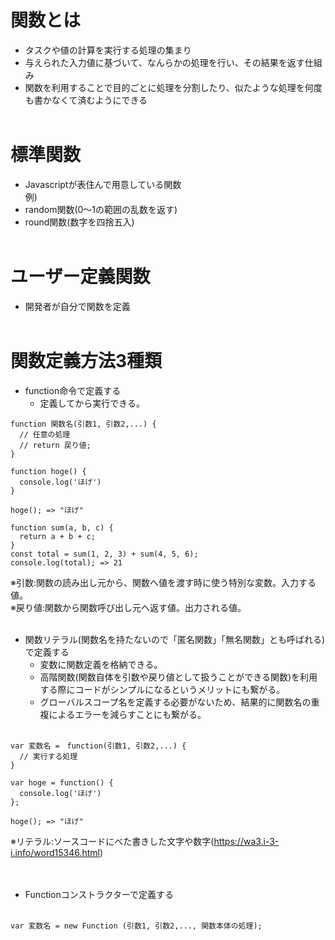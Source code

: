 # 関数とは
- タスクや値の計算を実行する処理の集まり<br>
- 与えられた入力値に基づいて、なんらかの処理を行い、その結果を返す仕組み<br>
- 関数を利用することで目的ごとに処理を分割したり、似たような処理を何度も書かなくて済むようにできる<br><br>

# 標準関数
- Javascriptが表住んで用意している関数<br>
例)<br>
- random関数(0〜1の範囲の乱数を返す)<br>
- round関数(数字を四捨五入)<br><br>

# ユーザー定義関数
- 開発者が自分で関数を定義<br><br>

# 関数定義方法3種類
- function命令で定義する<br>
  - 定義してから実行できる。<br>
```
function 関数名(引数1, 引数2,...) {
  // 任意の処理
  // return 戻り値;
}

function hoge() {
  console.log('ほげ')
}

hoge(); => "ほげ"

function sum(a, b, c) {
  return a + b + c;
}
const total = sum(1, 2, 3) + sum(4, 5, 6);
console.log(total); => 21
```
※引数:関数の読み出し元から、関数へ値を渡す時に使う特別な変数。入力する値。<br>
※戻り値:関数から関数呼び出し元へ返す値。出力される値。<br><br>

- 関数リテラル(関数名を持たないので「匿名関数」「無名関数」とも呼ばれる)で定義する<br>
  - 変数に関数定義を格納できる。<br>
  - 高階関数(関数自体を引数や戻り値として扱うことができる関数)を利用する際にコードがシンプルになるというメリットにも繋がる。<br>
  - グローバルスコープ名を定義する必要がないため、結果的に関数名の重複によるエラーを減らすことにも繋がる。<br><br>

```
var 変数名 =　function(引数1, 引数2,...) {
  // 実行する処理
}

var hoge = function() {
  console.log('ほげ')
};

hoge(); => "ほげ"
```
※リテラル:ソースコードにべた書きした文字や数字(https://wa3.i-3-i.info/word15346.html)<br>
<br><br>

- Functionコンストラクターで定義する<br><br>
```
var 変数名 = new Function (引数1, 引数2,..., 関数本体の処理);
```
